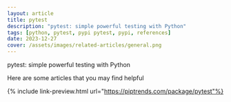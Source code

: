 ```yaml
---
layout: article
title: pytest
description: "pytest: simple powerful testing with Python"
tags: [python, pytest, pypi pytest, pypi, references]
date: 2023-12-27
cover: /assets/images/related-articles/general.png
---
```


pytest: simple powerful testing with Python

Here are some articles that you may find helpful

{% include link-preview.html url="https://piptrends.com/package/pytest"%}
